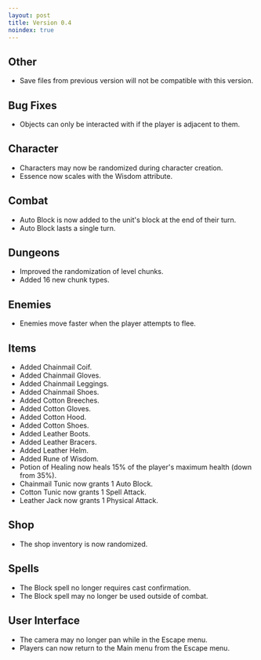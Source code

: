 ```yaml
---
layout: post
title: Version 0.4
noindex: true
---
```


## Other
- Save files from previous version will not be compatible with this version.


## Bug Fixes
- Objects can only be interacted with if the player is adjacent to them.


## Character
- Characters may now be randomized during character creation.
- Essence now scales with the Wisdom attribute.


## Combat
- Auto Block is now added to the unit's block at the end of their turn.
- Auto Block lasts a single turn.


## Dungeons
- Improved the randomization of level chunks.
- Added 16 new chunk types.


## Enemies
- Enemies move faster when the player attempts to flee.


## Items
- Added Chainmail Coif.
- Added Chainmail Gloves.
- Added Chainmail Leggings.
- Added Chainmail Shoes.
- Added Cotton Breeches.
- Added Cotton Gloves.
- Added Cotton Hood.
- Added Cotton Shoes.
- Added Leather Boots.
- Added Leather Bracers.
- Added Leather Helm.
- Added Rune of Wisdom.
- Potion of Healing now heals 15% of the player's maximum health (down from 35%).
- Chainmail Tunic now grants 1 Auto Block.
- Cotton Tunic now grants 1 Spell Attack.
- Leather Jack now grants 1 Physical Attack.


## Shop
- The shop inventory is now randomized.


## Spells
- The Block spell no longer requires cast confirmation.
- The Block spell may no longer be used outside of combat.


## User Interface
- The camera may no longer pan while in the Escape menu.
- Players can now return to the Main menu from the Escape menu.